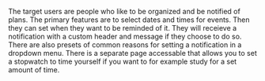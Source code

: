 The target users are people who like to be organized and be notified of plans. 
The primary features are to select dates and times for events. Then they can set when they want to be reminded of it.
They will receieve a notification with a custom header and message if they choose to do so.
There are also presets of common reasons for setting a notification in a dropdown menu.
There is a separate page accessable that allows you to set a stopwatch to time yourself if you want to for example study for a set amount of time.